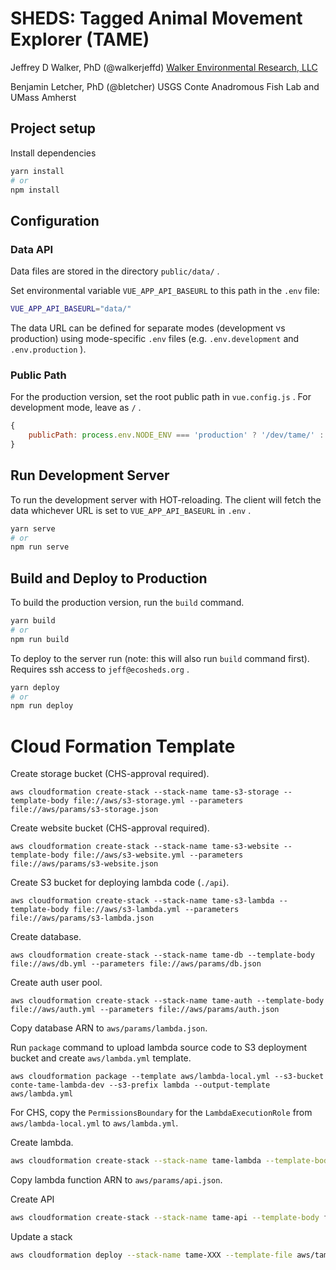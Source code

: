 # SHEDS: Tagged Animal Movement Explorer (TAME)

Jeffrey D Walker, PhD (@walkerjeffd)
[Walker Environmental Research, LLC](https://walkerenvres.com)

Benjamin Letcher, PhD (@bletcher)
USGS Conte Anadromous Fish Lab and UMass Amherst

## Project setup

Install dependencies

``` sh
yarn install
# or
npm install
```

## Configuration

### Data API

Data files are stored in the directory `public/data/` .

Set environmental variable `VUE_APP_API_BASEURL` to this path in the `.env` file:

``` sh
VUE_APP_API_BASEURL="data/"
```

The data URL can be defined for separate modes (development vs production) using mode-specific `.env` files (e.g. `.env.development` and `.env.production` ).

### Public Path

For the production version, set the root public path in `vue.config.js` . For development mode, leave as `/` .

``` js
{
    publicPath: process.env.NODE_ENV === 'production' ? '/dev/tame/' : '/'
}
```

## Run Development Server

To run the development server with HOT-reloading. The client will fetch the data whichever URL is set to `VUE_APP_API_BASEURL` in `.env` .

``` sh
yarn serve
# or
npm run serve
```

## Build and Deploy to Production

To build the production version, run the `build` command.

``` sh
yarn build
# or
npm run build
```

To deploy to the server run (note: this will also run `build` command first). Requires ssh access to `jeff@ecosheds.org` .

``` sh
yarn deploy
# or
npm run deploy
```

# Cloud Formation Template

Create storage bucket (CHS-approval required).

```
aws cloudformation create-stack --stack-name tame-s3-storage --template-body file://aws/s3-storage.yml --parameters file://aws/params/s3-storage.json
```

Create website bucket (CHS-approval required).

```
aws cloudformation create-stack --stack-name tame-s3-website --template-body file://aws/s3-website.yml --parameters file://aws/params/s3-website.json
```

Create S3 bucket for deploying lambda code (`./api`).

```
aws cloudformation create-stack --stack-name tame-s3-lambda --template-body file://aws/s3-lambda.yml --parameters file://aws/params/s3-lambda.json
```

Create database.

```
aws cloudformation create-stack --stack-name tame-db --template-body file://aws/db.yml --parameters file://aws/params/db.json
```

Create auth user pool.

```
aws cloudformation create-stack --stack-name tame-auth --template-body file://aws/auth.yml --parameters file://aws/params/auth.json
```

Copy database ARN to `aws/params/lambda.json`.

Run `package` command to upload lambda source code to S3 deployment bucket and create `aws/lambda.yml` template.

```
aws cloudformation package --template aws/lambda-local.yml --s3-bucket conte-tame-lambda-dev --s3-prefix lambda --output-template aws/lambda.yml
```

For CHS, copy the `PermissionsBoundary` for the `LambdaExecutionRole` from `aws/lambda-local.yml` to `aws/lambda.yml`.

Create lambda.

```sh
aws cloudformation create-stack --stack-name tame-lambda --template-body file://aws/lambda.yml --parameters file://aws/params/lambda.json --capabilities CAPABILITY_NAMED_IAM
```

Copy lambda function ARN to `aws/params/api.json`.

Create API

```sh
aws cloudformation create-stack --stack-name tame-api --template-body file://aws/api.yml --parameters file://aws/params/api.json
```

Update a stack

```sh
aws cloudformation deploy --stack-name tame-XXX --template-file aws/tame-XXX.yml --parameter-overrides XXX=XXX --capabilities XXX
```
